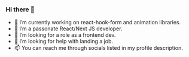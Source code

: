 ### Hi there 👋

- 🔭 I’m currently working on react-hook-form and animation libraries.
- 🌱 I’m a passonate React/Next JS developer.
- 👯 I’m looking for a role as a frontend dev.
- 🤔 I’m looking for help with landing a job.
- 📫 You can reach me through socials listed in my profile description.

